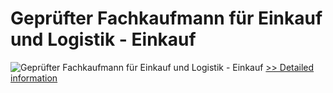# Geprüfter Fachkaufmann für Einkauf und Logistik - Einkauf
![Geprüfter Fachkaufmann für Einkauf und Logistik - Einkauf](https://mycommerce.akamaized.net/api/pimages/P300579734/BIG/300579734.JPG)
[>> Detailed information](https://secure.shareit.com/shareit/product.html?productid=300579734&affiliateid=200057808)